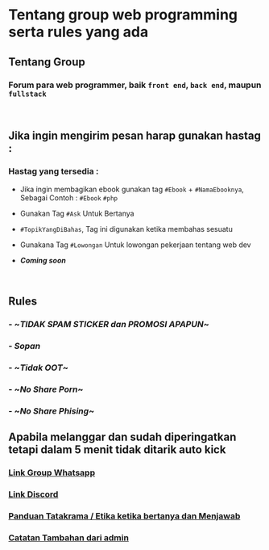 # Tentang group web programming serta rules yang ada

## Tentang Group

### Forum para web programmer, baik `front end`, `back end`, maupun `fullstack`

<br>

## Jika ingin mengirim pesan harap gunakan hastag :

### Hastag yang tersedia :

- Jika ingin membagikan ebook gunakan tag `#Ebook` + `#NamaEbooknya`, Sebagai Contoh : `#Ebook` `#php`
- Gunakan Tag `#Ask` Untuk Bertanya
- `#TopikYangDiBahas`, Tag ini digunakan ketika membahas sesuatu
- Gunakana Tag `#Lowongan` Untuk lowongan pekerjaan tentang web dev  

- **_Coming soon_**

<br>

## Rules

### - ~_TIDAK SPAM STICKER dan PROMOSI APAPUN_~
### - _Sopan_
### - ~_Tidak OOT_~
### - ~_No Share Porn_~
### - ~_No Share Phising_~

## Apabila melanggar dan sudah diperingatkan tetapi dalam 5 menit tidak ditarik auto kick

### [Link Group Whatsapp](https://bit.ly/3clUeFV)

### [Link Discord](https://discord.gg/g5ffeyAHQx)

### [Panduan Tatakrama / Etika ketika bertanya dan Menjawab](https://pastebin.com/n6vcH3eD)

### [Catatan Tambahan dari admin](https://pastebin.com/1qFJPzn4)
